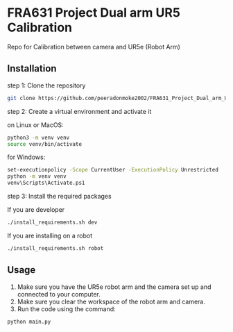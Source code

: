# FRA631 Project Dual arm UR5 Calibration
Repo for Calibration between camera and UR5e (Robot Arm)

## Installation

step 1: Clone the repository

```bash
git clone https://github.com/peeradonmoke2002/FRA631_Project_Dual_arm_UR5_Calibration.git
```

step 2: Create a virtual environment and activate it

on Linux or MacOS:

```bash
python3 -m venv venv
source venv/bin/activate
```

for Windows:

```bash
set-executionpolicy -Scope CurrentUser -ExecutionPolicy Unrestricted
python -m venv venv
venv\Scripts\Activate.ps1
```

step 3: Install the required packages

If you are developer 
```bash
./install_requirements.sh dev
```

If you are installing on a robot
```bash
./install_requirements.sh robot
```


## Usage

1. Make sure you have the UR5e robot arm and the camera set up and connected to your computer.
2. Make sure you clear the workspace of the robot arm and camera.
3. Run the code using the command:

```bash
python main.py
```
